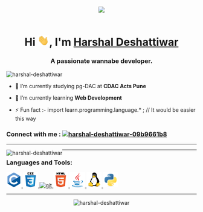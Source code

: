 
<!---
Harshal-Deshattiwar/Harshal-Deshattiwar is a ✨ special ✨ repository because its `README.md` (this file) appears on your GitHub profile.
You can click the Preview link to take a look at your changes.
--->

<br>
<div align="center">
<img src="https://c.tenor.com/z5TcdvAN0j0AAAAC/luffy-one-piece.gif">
 <!---  <img src="https://c.tenor.com/8mknnuJMRNkAAAAC/usopp-one-piece.gif"> --->
</div>
<br>

<h1 align="center">Hi <img src="https://raw.githubusercontent.com/ABSphreak/ABSphreak/master/gifs/Hi.gif" width="30px">, I'm <a href="https://stanleylim.me/">Harshal Deshattiwar</a></h1>
<h3 align="center">A passionate wannabe developer.</h3>

<p align="left"> <img src="https://komarev.com/ghpvc/?username=harshal-deshattiwar&label=Profile%20views&color=0e75b6&style=flat" alt="harshal-deshattiwar" /> </p>

- 🔭 I’m currently studying pg-DAC at **CDAC Acts Pune**

- 🌱 I’m currently learning **Web Development**

- ⚡ Fun fact :-  import learn.programming.language.*   ; // It would be easier this way

<h3>Connect with me :   <a href="https://linkedin.com/in/harshal-deshattiwar-09b9661b8" ><img src="https://raw.githubusercontent.com/rahuldkjain/github-profile-readme-generator/master/src/images/icons/Social/linked-in-alt.svg" alt="harshal-deshattiwar-09b9661b8" height="30" width="40" /></a> </h3> 

<hr>


<!---
<img align="left" src="https://github-readme-stats.vercel.app/api/top-langs?username=harshal-deshattiwar&show_icons=true&theme=highcontrast&locale=en&layout=compact" alt="harshal-deshattiwar" />  --->
<img align="left" src="https://github-readme-stats.vercel.app/api/top-langs/?username=harshal-deshattiwar&langs_count=8&theme=highcontrast" alt="harshal-deshattiwar" />
<hr>
<h3 align="left">Languages and Tools:</h3>  

 <a href="https://www.cprogramming.com/" target="_blank"> <img src="https://raw.githubusercontent.com/devicons/devicon/master/icons/c/c-original.svg" alt="c" width="40" height="40"/> </a> <a href="https://www.w3schools.com/css/" target="_blank"> <img src="https://raw.githubusercontent.com/devicons/devicon/master/icons/css3/css3-original-wordmark.svg" alt="css3" width="40" height="40"/> </a> <a href="https://git-scm.com/" target="_blank"> <img src="https://www.vectorlogo.zone/logos/git-scm/git-scm-icon.svg" alt="git" width="40" height="40"/> </a> <a href="https://www.w3.org/html/" target="_blank"> <img src="https://raw.githubusercontent.com/devicons/devicon/master/icons/html5/html5-original-wordmark.svg" alt="html5" width="40" height="40"/> </a> <a href="https://www.java.com" target="_blank"> <img src="https://raw.githubusercontent.com/devicons/devicon/master/icons/java/java-original.svg" alt="java" width="40" height="40"/> </a> <a href="https://www.linux.org/" target="_blank"> <img src="https://raw.githubusercontent.com/devicons/devicon/master/icons/linux/linux-original.svg" alt="linux" width="40" height="40"/> </a> <a href="https://www.python.org" target="_blank"> <img src="https://raw.githubusercontent.com/devicons/devicon/master/icons/python/python-original.svg" alt="python" width="40" height="40"/> </a> 
<hr>

<p align="center"><img  src="https://github-readme-stats.vercel.app/api?username=harshal-deshattiwar&show_icons=true&theme=highcontrast&locale=en" alt="harshal-deshattiwar" /></p>

 <br> 
 <!---
<p align="center"><img align="center" src="https://github-readme-streak-stats.herokuapp.com/?user=harshal-deshattiwar&theme=dark" alt="harshal-deshattiwar" /></p> --->
